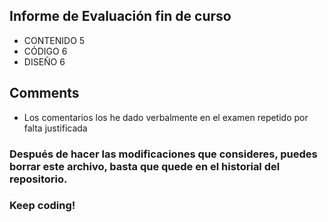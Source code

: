 ## Informe de Evaluación fin de curso
- CONTENIDO 5
- CÓDIGO 6
- DISEÑO 6

## Comments
- Los comentarios los he dado verbalmente en el examen repetido por falta justificada

### Después de hacer las modificaciones que consideres, puedes borrar este archivo, basta que quede en el historial del repositorio.
### Keep coding!
